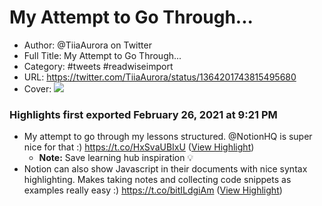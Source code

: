 # My Attempt to Go Through...

- Author: @TiiaAurora on Twitter
- Full Title: My Attempt to Go Through...
- Category: #tweets #readwiseimport
- URL: https://twitter.com/TiiaAurora/status/1364201743815495680
- Cover: ![](https://pbs.twimg.com/profile_images/1355030634511667202/7ZaTMW3p.jpg)

### Highlights first exported February 26, 2021 at 9:21 PM

- My attempt to go through my lessons structured. @NotionHQ is super nice for that :) https://t.co/HxSvaUBIxU ([View Highlight](https://twitter.com/TiiaAurora/status/1364201743815495680))
    - **Note:** Save learning hub inspiration 💡
- Notion can also show Javascript in their documents with nice syntax highlighting. Makes taking notes and collecting code snippets as examples really easy :) https://t.co/bitILdgiAm ([View Highlight](https://twitter.com/TiiaAurora/status/1364203093823524864))
